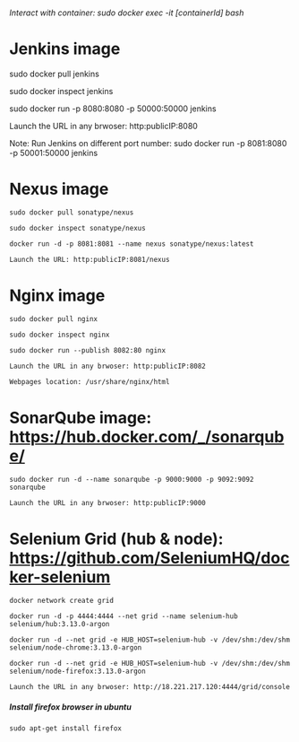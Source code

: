 ###### Interact with container: sudo docker exec -it [containerId] bash

# Jenkins image

sudo docker pull jenkins

sudo docker inspect jenkins

sudo docker run -p 8080:8080 -p 50000:50000 jenkins

Launch the URL in any brwoser: http:publicIP:8080

Note: Run Jenkins on different port number:  sudo docker run -p 8081:8080 -p 50001:50000 jenkins

# Nexus image

    sudo docker pull sonatype/nexus

    sudo docker inspect sonatype/nexus
  
    docker run -d -p 8081:8081 --name nexus sonatype/nexus:latest

    Launch the URL: http:publicIP:8081/nexus
    
# Nginx image

    sudo docker pull nginx
    
    sudo docker inspect nginx
    
    sudo docker run --publish 8082:80 nginx
    
    Launch the URL in any brwoser: http:publicIP:8082
    
    Webpages location: /usr/share/nginx/html
    
# SonarQube image: https://hub.docker.com/_/sonarqube/

    sudo docker run -d --name sonarqube -p 9000:9000 -p 9092:9092 sonarqube
    
    Launch the URL in any brwoser: http:publicIP:9000

# Selenium Grid (hub & node): https://github.com/SeleniumHQ/docker-selenium

    docker network create grid
    
    docker run -d -p 4444:4444 --net grid --name selenium-hub selenium/hub:3.13.0-argon
    
    docker run -d --net grid -e HUB_HOST=selenium-hub -v /dev/shm:/dev/shm selenium/node-chrome:3.13.0-argon
    
    docker run -d --net grid -e HUB_HOST=selenium-hub -v /dev/shm:/dev/shm selenium/node-firefox:3.13.0-argon

    Launch the URL in any brwoser: http://18.221.217.120:4444/grid/console


   ##### Install firefox browser in ubuntu
   
    sudo apt-get install firefox
